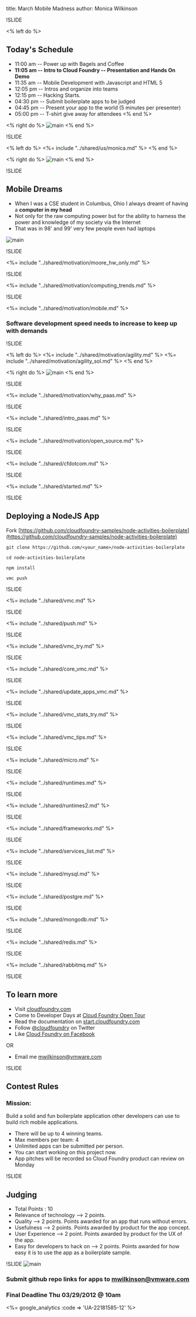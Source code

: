 title: March Mobile Madness
author: Monica Wilkinson

!SLIDE

<% left do %>
## Today's Schedule
- 11:00 am -- Power up with Bagels and Coffee
- **11:05 am -- Intro to Cloud Foundry -- Presentation and Hands On Demo**
- 11:35 am -- Mobile Development with Javascript and HTML 5
- 12:05 pm -- Intros and organize into teams
- 12:15 pm -- Hacking Starts.
- 04:30 pm -- Submit boilerplate apps to be judged
- 04:45 pm -- Present your app to the world (5 minutes per presenter)
- 05:00 pm -- T-shirt give away for attendees
<% end %>

<% right do %>
![main](/img/morning-nom.jpg)
<% end %>

!SLIDE

<% left do %>
<%= include "../shared/us/monica.md" %>
<% end %>

<% right do %>
![main](/img/head2.jpg)
<% end %>

!SLIDE

## Mobile Dreams

- When I was a CSE student in Columbus, Ohio I always dreamt of having a **computer in my head**
- Not only for the raw computing power but for the ability to harness the power and knowledge of my society via the Internet
- That was in 98' and 99' very few people even had laptops

![main](/img/brain-computer-inside.jpg)

!SLIDE

<%= include "../shared/motivation/moore_hw_only.md" %>


!SLIDE

<%= include "../shared/motivation/computing_trends.md" %>

!SLIDE

<%= include "../shared/motivation/mobile.md" %>


### Software development speed needs to increase to keep up with demands

!SLIDE

<% left do %>
<%= include "../shared/motivation/agility.md" %>
<%= include "../shared/motivation/agility_sol.md" %>
<% end %>

<% right do %>
![main](/img/agile.jpg)
<% end %>


!SLIDE

<%= include "../shared/motivation/why_paas.md" %>

!SLIDE

<%= include "../shared/intro_paas.md" %>

!SLIDE

<%= include "../shared/motivation/open_source.md" %>

!SLIDE

<%= include "../shared/cfdotcom.md" %>

!SLIDE

<%= include "../shared/started.md" %>


!SLIDE

## Deploying a NodeJS App

Fork [https://github.com/cloudfoundry-samples/node-activities-boilerplate](https://github.com/cloudfoundry-samples/node-activities-boilerplate)

    git clone https://github.com/<your_name>/node-activities-boilerplate

    cd node-activities-boilerplate

    npm install

    vmc push

!SLIDE

<%= include "../shared/vmc.md" %>

!SLIDE

<%= include "../shared/push.md" %>

!SLIDE

<%= include "../shared/vmc_try.md" %>


!SLIDE

<%= include "../shared/core_vmc.md" %>

!SLIDE

<%= include "../shared/update_apps_vmc.md" %>

!SLIDE

<%= include "../shared/vmc_stats_try.md" %>

!SLIDE

<%= include "../shared/vmc_tips.md" %>

!SLIDE

<%= include "../shared/micro.md" %>

!SLIDE

<%= include "../shared/runtimes.md" %>

!SLIDE

<%= include "../shared/runtimes2.md" %>

!SLIDE

<%= include "../shared/frameworks.md" %>

!SLIDE

<%= include "../shared/services_list.md" %>

!SLIDE

<%= include "../shared/mysql.md" %>

!SLIDE

<%= include "../shared/postgre.md" %>

!SLIDE

<%= include "../shared/mongodb.md" %>

!SLIDE

<%= include "../shared/redis.md" %>

!SLIDE

<%= include "../shared/rabbitmq.md" %>

!SLIDE

## To learn more

- Visit [cloudfoundry.com](http://www.cloudfoundry.com)
- Come to Developer Days at [Cloud Foundry Open Tour](http://opentour.cloudfoundry.com)
- Read the documentation on [start.cloudfoundry.com](http://start.cloudfoundry.com)
- Follow [@cloudfoundry](https://twitter.com/cloudfoundry) on Twitter
- Like [Cloud Foundry on Facebook](http://facebook.com/cloudfoundry)

OR

- Email me [mwilkinson@vmware.com](mailto:mwilkinson@vmware.com)


!SLIDE

## Contest Rules

### Mission:
Build a solid and fun boilerplate application other developers can use to build rich mobile applications.

- There will be up to 4 winning teams.
- Max members per team: 4
- Unlimited apps can be submitted per person.
- You can start working on this project now.
- App pitches will be recorded so Cloud Foundry product can review on Monday

!SLIDE

## Judging

- Total Points : 10
- Relevance of technology --> 2 points.
- Quality --> 2 points. Points awarded for an app that runs without errors.
- Usefulness --> 2 points. Points awarded by product for the app concept.
- User Experience --> 2 point. Points awarded by product for the UX of the app.
- Easy for developers to hack on --> 2 points. Points awarded for how easy it is to use the app as a boilerplate sample.

!SLIDE
![main](/img/HackathonSmall.jpg)

### Submit github repo links for apps to [mwilkinson@vmware.com](mailto:mwilkinson@vmware.com)

### Final Deadline Thu 03/29/2012 @ 10am


<%= google_analytics :code => 'UA-22181585-12' %>